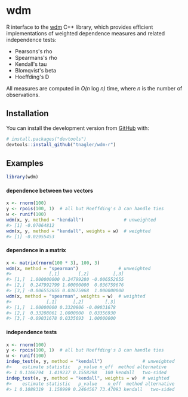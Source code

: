 
wdm
===

R interface to the [wdm](https://github.com/tnagler/wdm) C++ library, which provides efficient implementations of weighted dependence measures and related independence tests:

-   Pearsons's rho
-   Spearmans's rho
-   Kendall's tau
-   Blomqvist's beta
-   Hoeffding's D

All measures are computed in *O(n* log *n)* time, where *n* is the number of observations.

Installation
------------

You can install the development version from [GitHub](https://github.com/) with:

``` r
# install.packages("devtools")
devtools::install_github("tnagler/wdm-r")
```

Examples
--------

``` r
library(wdm)
```

#### dependence between two vectors

``` r
x <- rnorm(100)
y <- rpois(100, 1)  # all but Hoeffding's D can handle ties
w <- runif(100)
wdm(x, y, method = "kendall")               # unweighted
#> [1] -0.07064812
wdm(x, y, method = "kendall", weights = w)  # weighted
#> [1] -0.02955453
```

#### dependence in a matrix

``` r
x <- matrix(rnorm(100 * 3), 100, 3)
wdm(x, method = "spearman")               # unweighted
#>              [,1]       [,2]         [,3]
#> [1,]  1.000000000 0.24799280 -0.006552655
#> [2,]  0.247992799 1.00000000  0.036759676
#> [3,] -0.006552655 0.03675968  1.000000000
wdm(x, method = "spearman", weights = w)  # weighted
#>             [,1]      [,2]        [,3]
#> [1,]  1.00000000 0.3320806 -0.09031678
#> [2,]  0.33208061 1.0000000  0.03356930
#> [3,] -0.09031678 0.0335693  1.00000000
```

#### independence tests

``` r
x <- rnorm(100)
y <- rpois(100, 1)  # all but Hoeffding's D can handle ties
w <- runif(100)
indep_test(x, y, method = "kendall")               # unweighted
#>    estimate statistic   p_value n_eff  method alternative
#> 1 0.1166794  1.419237 0.1558298   100 kendall   two-sided
indep_test(x, y, method = "kendall", weights = w)  # weighted
#>    estimate statistic   p_value    n_eff  method alternative
#> 1 0.1089319  1.158999 0.2464567 73.47093 kendall   two-sided
```
